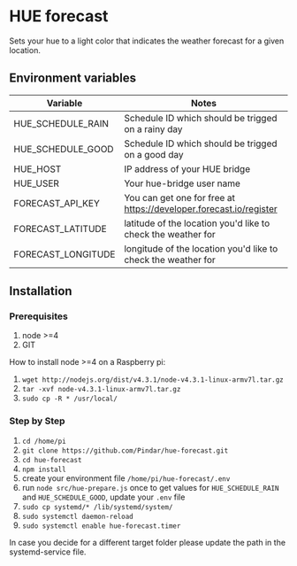 # HUE forecast

Sets your hue to a light color that indicates the weather forecast for a given location.

## Environment variables

| Variable           | Notes                                                              |
|--------------------|--------------------------------------------------------------------|
| HUE_SCHEDULE_RAIN  | Schedule ID which should be trigged on a rainy day                 |
| HUE_SCHEDULE_GOOD  | Schedule ID which should be trigged on a good day                  |
| HUE_HOST           | IP address of your HUE bridge                                      |
| HUE_USER           | Your hue-bridge user name                                          |
| FORECAST_API_KEY   | You can get one for free at https://developer.forecast.io/register |
| FORECAST_LATITUDE  | latitude of the location you'd like to check the weather for       |
| FORECAST_LONGITUDE | longitude of the location you'd like to check the weather for      |


## Installation

### Prerequisites

1. node >=4
1. GIT

How to install node >=4 on a Raspberry pi:

1. `wget http://nodejs.org/dist/v4.3.1/node-v4.3.1-linux-armv7l.tar.gz`
1. `tar -xvf node-v4.3.1-linux-armv7l.tar.gz`
1. `sudo cp -R * /usr/local/`

### Step by Step

1. `cd /home/pi`
1. `git clone https://github.com/Pindar/hue-forecast.git`
1. `cd hue-forecast`
1. `npm install`
1. create your environment file `/home/pi/hue-forecast/.env`
1. run `node src/hue-prepare.js` once to get values for `HUE_SCHEDULE_RAIN` and `HUE_SCHEDULE_GOOD`, update your `.env` file
1. `sudo cp systemd/* /lib/systemd/system/`
1. `sudo systemctl daemon-reload`
1. `sudo systemctl enable hue-forecast.timer`

In case you decide for a different target folder please update the path in the systemd-service file.
